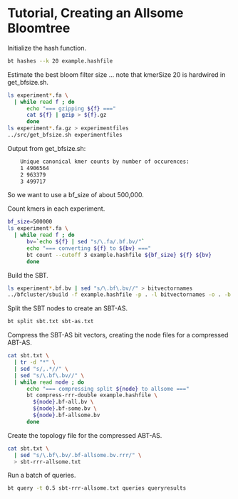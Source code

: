 # Tutorial, Creating an Allsome Bloomtree

Initialize the hash function.

```bash  
bt hashes --k 20 example.hashfile
```

Estimate the best bloom filter size ... note that kmerSize 20 is hardwired in
get_bfsize.sh.

```bash  
ls experiment*.fa \
  | while read f ; do
	  echo "=== gzipping ${f} ==="
	  cat ${f} | gzip > ${f}.gz
	  done
ls experiment*.fa.gz > experimentfiles
../src/get_bfsize.sh experimentfiles
```

Output from get_bfsize.sh:  
```bash  
    Unique canonical kmer counts by number of occurences:
    1 4906564
    2 963379
    3 499717
```

So we want to use a bf_size of about 500,000.

Count kmers in each experiment.

```bash  
bf_size=500000
ls experiment*.fa \
  | while read f ; do
	  bv=`echo ${f} | sed "s/\.fa/.bf.bv/"`
	  echo "=== converting ${f} to ${bv} ==="
	  bt count --cutoff 3 example.hashfile ${bf_size} ${f} ${bv}
	  done
```

Build the SBT.

```bash  
ls experiment*.bf.bv | sed "s/\.bf\.bv//" > bitvectornames
../bfcluster/sbuild -f example.hashfile -p . -l bitvectornames -o . -b sbt.txt
```

Split the SBT nodes to create an SBT-AS.

```bash  
bt split sbt.txt sbt-as.txt
```

Compress the SBT-AS bit vectors, creating the node files for a compressed ABT-AS.

```bash  
cat sbt.txt \
  | tr -d "*" \
  | sed "s/,.*//" \
  | sed "s/\.bf\.bv//" \
  | while read node ; do
	  echo "=== compressing split ${node} to allsome ==="
	  bt compress-rrr-double example.hashfile \
		${node}.bf-all.bv \
		${node}.bf-some.bv \
		${node}.bf-allsome.bv
	  done
```

Create the topology file for the compressed ABT-AS.

```bash  
cat sbt.txt \
  | sed "s/\.bf\.bv/.bf-allsome.bv.rrr/" \
  > sbt-rrr-allsome.txt
```

Run a batch of queries.

```bash  
bt query -t 0.5 sbt-rrr-allsome.txt queries queryresults
```
